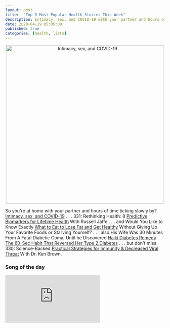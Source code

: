 ```yaml
---
layout: post
title:  "Top 5 Most Popular Health Stories This Week"
description: Intimacy, sex, and COVID-19 with your partner and hours of time ticking slowly and Rethinking Predictive Biomarkers for Lifetime Health
date: 2020-04-19 05:05:00
published: true
categories: [health, lists]
---
```


<p align="center">
    <img src="https://hhp-blog.s3.amazonaws.com/2020/04/GettyImages-1143248610.jpg" alt="Intimacy, sex, and COVID-19" width="500" />
</p>

So you're at home with your partner and hours of time ticking slowly by? [Intimacy, sex, and COVID-19](https://www.health.harvard.edu/blog/intimacy-sex-and-covid-19-2020041519550) . . . 331: Rethinking Health: 8 [Predictive Biomarkers for Lifetime Health](https://wellnessmama.com/podcast/russell-jaffe/) With Russell Jaffe . . . and Would You Like to Know Exactly [What to Eat to Lose Fat and Get Healthy](https://bit.ly/2WyiGvR) Without Giving Up Your Favorite Foods or Starving Yourself? . . . also His Wife Was 30 Minutes From A Fatal Diabetic Coma, Until he Discovered [Halki Diabetes Remedy The 60-Sec Habit That Reversed Her Type 2 Diabetes](https://20456b37pmsj2522oc16vouxf8.hop.clickbank.net/) . . . but don't miss 330: Science-Backed [Practical Strategies for Immunity & Decreased Viral Threat](https://wellnessmama.com/podcast/dr-ken-brown/) With Dr. Ken Brown.

### Song of the day

<iframe class="video"  src="https://www.youtube.com/embed/rUrs2-PaLI8" frameborder="0" allow="accelerometer; autoplay; encrypted-media; gyroscope; picture-in-picture" allowfullscreen></iframe>
